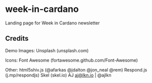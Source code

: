# week-in-cardano

Landing page for Week in Cardano newsletter

## Credits

  Demo Images:
    Unsplash (unsplash.com)

  Icons:
    Font Awesome (fortawesome.github.com/Font-Awesome)

  Other:
    html5shiv.js (@afarkas @jdalton @jon_neal @rem)
    Respond.js (j.mp/respondjs)
    Skel (skel.io)
    AJ
    aj@lkn.io | @ajlkn
